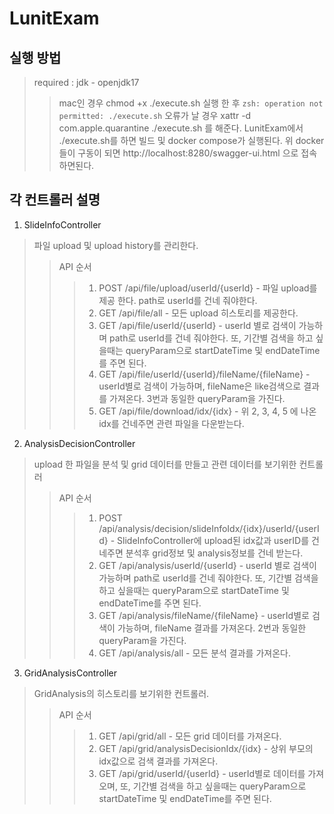 # LunitExam
실행 방법
-------------
> required : jdk - openjdk17
>>mac인 경우 chmod +x ./execute.sh 실행 한 후 `zsh: operation not permitted: ./execute.sh` 오류가 날 경우 xattr -d com.apple.quarantine ./execute.sh 를 해준다.
>> LunitExam에서 ./execute.sh를 하면 빌드 및 docker compose가 실행된다.
>> 위 docker들이 구동이 되면  http://localhost:8280/swagger-ui.html 으로 접속 하면된다. 

각 컨트롤러 설명 
-------------
1. SlideInfoController
> 파일 upload 및 upload history를 관리한다. 
>> API 순서
>>> 1. POST /api/file/upload/userId/{userId} - 파일 upload를 제공 한다. path로 userId를 건네 줘야한다. 
>>> 2. GET /api/file/all - 모든 upload 히스토리를 제공한다. 
>>> 3. GET /api/file/userId/{userId} - userId 별로 검색이 가능하며 path로 userId를 건네 줘야한다. 또, 기간별 검색을 하고 싶을때는 queryParam으로 startDateTime 및 endDateTime를 주면 된다.
>>> 4. GET /api/file/userId/{userId}/fileName/{fileName} - userId별로 검색이 가능하며, fileName은 like검색으로 결과를 가져온다. 3번과 동일한 queryParam을 가진다.
>>> 5. GET /api/file/download/idx/{idx} - 위 2, 3, 4, 5 에 나온 idx를 건네주면 관련 파일을 다운받는다. 
2. AnalysisDecisionController
> upload 한 파일을 분석 및 grid 데이터를 만들고 관련 데이터를 보기위한 컨트롤러  
>> API 순서 
>>> 1. POST /api/analysis/decision/slideInfoIdx/{idx}/userId/{userId} - SlideInfoController에 upload된 idx값과 userID를 건네주면 분석후 grid정보 및 analysis정보를 건네 받는다.
>>> 2. GET /api/analysis/userId/{userId} - userId 별로 검색이 가능하며 path로 userId를 건네 줘야한다. 또, 기간별 검색을 하고 싶을때는 queryParam으로 startDateTime 및 endDateTime를 주면 된다.
>>> 3. GET /api/analysis/fileName/{fileName} - userId별로 검색이 가능하며, fileName 결과를 가져온다. 2번과 동일한 queryParam을 가진다.
>>> 4. GET /api/analysis/all - 모든 분석 결과를 가져온다. 
3. GridAnalysisController
>  GridAnalysis의 히스토리를 보기위한 컨트롤러. 
>> API 순서
>>> 1. GET /api/grid/all - 모든 grid 데이터를 가져온다. 
>>> 2. GET /api/grid/analysisDecisionIdx/{idx} - 상위 부모의 idx값으로 검색 결과를 가져온다. 
>>> 3. GET /api/grid/userId/{userId} - userId별로 데이터를 가져오며, 또, 기간별 검색을 하고 싶을때는 queryParam으로 startDateTime 및 endDateTime를 주면 된다.


